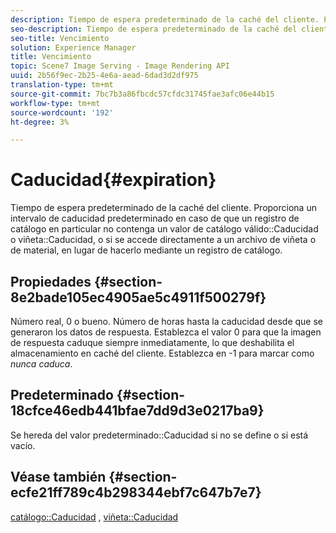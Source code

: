 ```yaml
---
description: Tiempo de espera predeterminado de la caché del cliente. Proporciona un intervalo de caducidad predeterminado en caso de que un registro de catálogo en particular no contenga un valor válido de caducidad de catálogo o de viñeta, o si se accede directamente a un archivo de viñeta o de material, en lugar de hacerlo mediante un registro de catálogo.
seo-description: Tiempo de espera predeterminado de la caché del cliente. Proporciona un intervalo de caducidad predeterminado en caso de que un registro de catálogo en particular no contenga un valor válido de caducidad de catálogo o de viñeta, o si se accede directamente a un archivo de viñeta o de material, en lugar de hacerlo mediante un registro de catálogo.
seo-title: Vencimiento
solution: Experience Manager
title: Vencimiento
topic: Scene7 Image Serving - Image Rendering API
uuid: 2b56f9ec-2b25-4e6a-aead-6dad3d2df975
translation-type: tm+mt
source-git-commit: 7bc7b3a86fbcdc57cfdc31745fae3afc06e44b15
workflow-type: tm+mt
source-wordcount: '192'
ht-degree: 3%

---
```



# Caducidad{#expiration}

Tiempo de espera predeterminado de la caché del cliente. Proporciona un intervalo de caducidad predeterminado en caso de que un registro de catálogo en particular no contenga un valor de catálogo válido::Caducidad o viñeta::Caducidad, o si se accede directamente a un archivo de viñeta o de material, en lugar de hacerlo mediante un registro de catálogo.

## Propiedades {#section-8e2bade105ec4905ae5c4911f500279f}

Número real, 0 o bueno. Número de horas hasta la caducidad desde que se generaron los datos de respuesta. Establezca el valor 0 para que la imagen de respuesta caduque siempre inmediatamente, lo que deshabilita el almacenamiento en caché del cliente. Establezca en -1 para marcar como *nunca caduca*.

## Predeterminado {#section-18cfce46edb441bfae7dd9d3e0217ba9}

Se hereda del valor predeterminado::Caducidad si no se define o si está vacío.

## Véase también {#section-ecfe21ff789c4b298344ebf7c647b7e7}

[catálogo::Caducidad](../../../../../ir-api/material-cat/image-rendering-api-ref/c-ir-material-catalog/c-ir-material-data-reference/r-ir-expiration-dataref.md#reference-5e93943abff54c93bf85aae3b911a3ce) ,  [viñeta::Caducidad](../../../../../ir-api/material-cat/image-rendering-api-ref/c-ir-material-catalog/c-ir-vignette-map-reference/r-ir-expiration-vignette.md#reference-df80829da93e4c0ab3f97a1792d9c74c)
